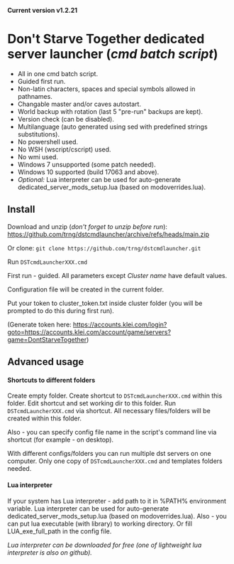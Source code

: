 **Current version v1.2.21**

# Don't Starve Together dedicated server launcher (*cmd batch script*)

* All in one cmd batch script.
* Guided first run.
* Non-latin characters, spaces and special symbols allowed in pathnames.
* Changable master and/or caves autostart.
* World backup with rotation (last 5 "pre-run" backups are kept).
* Version check (can be disabled).
* Multilanguage (auto generated using sed with predefined strings substitutions).
* No powershell used.
* No WSH (wscript/cscript) used.
* No wmi used.
* Windows 7 unsupported (some patch needed).
* Windows 10 supported (build 17063 and above).
* *Optional:* Lua interpreter can be used for auto-generate dedicated_server_mods_setup.lua (based on modoverrides.lua).

## Install
Download and unzip (*don't forget to unzip before run*): https://github.com/trng/dstcmdlauncher/archive/refs/heads/main.zip

Or clone: `git clone https://github.com/trng/dstcmdlauncher.git`

Run `DSTcmdLauncherXXX.cmd`

First run - guided. All parameters except *Cluster name* have default values.

Configuration file will be created in the current folder.

Put your token to cluster_token.txt inside cluster folder (you will be prompted to do this during first run).

(Generate token here: https://accounts.klei.com/login?goto=https://accounts.klei.com/account/game/servers?game=DontStarveTogether)



## Advanced usage
#### Shortcuts to different folders
Create empty folder. Create shortcut to `DSTcmdLauncherXXX.cmd` within this folder. Edit shortcut and set working dir to this folder. Run `DSTcmdLauncherXXX.cmd` via shortcut. All necessary files/folders will be created within this folder.

Also - you can specify config file name in the script's command line via shortcut (for example - on desktop).

With different configs/folders you can run multiple dst servers on one computer. Only one copy of `DSTcmdLauncherXXX.cmd` and templates folders needed.

#### Lua interpreter 
If your system has Lua interpreter - add path to it in %PATH% environment variable. Lua interpreter can be used for auto-generate dedicated_server_mods_setup.lua (based on modoverrides.lua). Also - you can put lua executable (with library) to working directory. Or fill LUA_exe_full_path in the config file.

*Lua interpreter can be downloaded for free (one of lightweight lua interpreter is also on github).*
